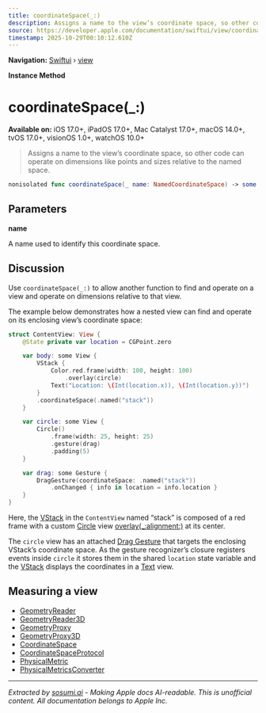 ```yaml
---
title: coordinateSpace(_:)
description: Assigns a name to the view’s coordinate space, so other code can operate on dimensions like points and sizes relative to the named space.
source: https://developer.apple.com/documentation/swiftui/view/coordinatespace(_:)
timestamp: 2025-10-29T00:10:12.610Z
---
```


**Navigation:** [Swiftui](/documentation/swiftui) › [view](/documentation/swiftui/view)

**Instance Method**

# coordinateSpace(_:)

**Available on:** iOS 17.0+, iPadOS 17.0+, Mac Catalyst 17.0+, macOS 14.0+, tvOS 17.0+, visionOS 1.0+, watchOS 10.0+

> Assigns a name to the view’s coordinate space, so other code can operate on dimensions like points and sizes relative to the named space.

```swift
nonisolated func coordinateSpace(_ name: NamedCoordinateSpace) -> some View
```

## Parameters

**name**

A name used to identify this coordinate space.



## Discussion

Use `coordinateSpace(_:)` to allow another function to find and operate on a view and operate on dimensions relative to that view.

The example below demonstrates how a nested view can find and operate on its enclosing view’s coordinate space:

```swift
struct ContentView: View {
    @State private var location = CGPoint.zero

    var body: some View {
        VStack {
            Color.red.frame(width: 100, height: 100)
                .overlay(circle)
            Text("Location: \(Int(location.x)), \(Int(location.y))")
        }
        .coordinateSpace(.named("stack"))
    }

    var circle: some View {
        Circle()
            .frame(width: 25, height: 25)
            .gesture(drag)
            .padding(5)
    }

    var drag: some Gesture {
        DragGesture(coordinateSpace: .named("stack"))
            .onChanged { info in location = info.location }
    }
}
```

Here, the [VStack](/documentation/swiftui/vstack) in the `ContentView` named “stack” is composed of a red frame with a custom [Circle](/documentation/swiftui/circle) view [overlay(_:alignment:)](/documentation/swiftui/view/overlay(_:alignment:)) at its center.

The `circle` view has an attached [Drag Gesture](/documentation/swiftui/draggesture) that targets the enclosing VStack’s coordinate space. As the gesture recognizer’s closure registers events inside `circle` it stores them in the shared `location` state variable and the [VStack](/documentation/swiftui/vstack) displays the coordinates in a [Text](/documentation/swiftui/text) view.



## Measuring a view

- [GeometryReader](/documentation/swiftui/geometryreader)
- [GeometryReader3D](/documentation/swiftui/geometryreader3d)
- [GeometryProxy](/documentation/swiftui/geometryproxy)
- [GeometryProxy3D](/documentation/swiftui/geometryproxy3d)
- [CoordinateSpace](/documentation/swiftui/coordinatespace)
- [CoordinateSpaceProtocol](/documentation/swiftui/coordinatespaceprotocol)
- [PhysicalMetric](/documentation/swiftui/physicalmetric)
- [PhysicalMetricsConverter](/documentation/swiftui/physicalmetricsconverter)

---

*Extracted by [sosumi.ai](https://sosumi.ai) - Making Apple docs AI-readable.*
*This is unofficial content. All documentation belongs to Apple Inc.*

